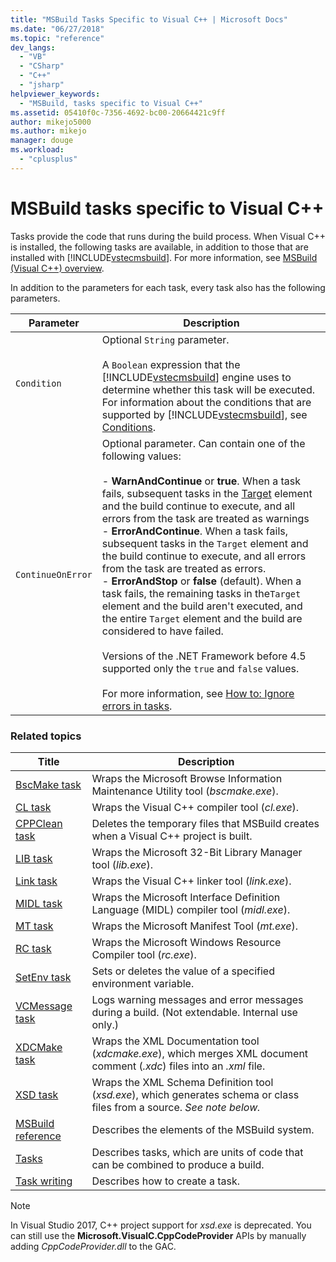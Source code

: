 ```yaml
---
title: "MSBuild Tasks Specific to Visual C++ | Microsoft Docs"
ms.date: "06/27/2018"
ms.topic: "reference"
dev_langs: 
  - "VB"
  - "CSharp"
  - "C++"
  - "jsharp"
helpviewer_keywords: 
  - "MSBuild, tasks specific to Visual C++"
ms.assetid: 05410f0c-7356-4692-bc00-20664421c9ff
author: mikejo5000
ms.author: mikejo
manager: douge
ms.workload: 
  - "cplusplus"
---
```

# MSBuild tasks specific to Visual C++
Tasks provide the code that runs during the build process. When Visual C++ is installed, the following tasks are available, in addition to those that are installed with [!INCLUDE[vstecmsbuild](../extensibility/internals/includes/vstecmsbuild_md.md)]. For more information, see [MSBuild (Visual C++) overview](/cpp/build/msbuild-visual-cpp-overview).  

 In addition to the parameters for each task, every task also has the following parameters.  


| Parameter | Description |
|-------------------| - |
| `Condition` | Optional `String` parameter.<br /><br /> A `Boolean` expression that the [!INCLUDE[vstecmsbuild](../extensibility/internals/includes/vstecmsbuild_md.md)] engine uses to determine whether this task will be executed. For information about the conditions that are supported by [!INCLUDE[vstecmsbuild](../extensibility/internals/includes/vstecmsbuild_md.md)], see [Conditions](../msbuild/msbuild-conditions.md). |
| `ContinueOnError` | Optional parameter. Can contain one of the following values:<br /><br /> -   **WarnAndContinue** or **true**. When a task fails, subsequent tasks in the [Target](../msbuild/target-element-msbuild.md) element and the build continue to execute, and all errors from the task are treated as warnings<br />-   **ErrorAndContinue**. When a task fails, subsequent tasks in the `Target` element and the build continue to execute, and all errors from the task are treated as errors.<br />-   **ErrorAndStop** or **false** (default). When a task fails, the remaining tasks in the`Target` element and the build aren't executed, and the entire `Target` element and the build are considered to have failed.<br /><br /> Versions of the .NET Framework before 4.5 supported only the `true` and `false` values.<br /><br /> For more information, see [How to: Ignore errors in tasks](../msbuild/how-to-ignore-errors-in-tasks.md). |

### Related topics  

|Title|Description|  
|-----------|-----------------|  
|[BscMake task](../msbuild/bscmake-task.md)|Wraps the Microsoft Browse Information Maintenance Utility tool (*bscmake.exe*).|  
|[CL task](../msbuild/cl-task.md)|Wraps the Visual C++ compiler tool (*cl.exe*).|  
|[CPPClean task](../msbuild/cppclean-task.md)|Deletes the temporary files that MSBuild creates when a Visual C++ project is built.|  
|[LIB task](../msbuild/lib-task.md)|Wraps the Microsoft 32-Bit Library Manager tool (*lib.exe*).|  
|[Link task](../msbuild/link-task.md)|Wraps the Visual C++ linker tool (*link.exe*).|  
|[MIDL task](../msbuild/midl-task.md)|Wraps the Microsoft Interface Definition Language (MIDL) compiler tool (*midl.exe*).|  
|[MT task](../msbuild/mt-task.md)|Wraps the Microsoft Manifest Tool (*mt.exe*).|  
|[RC task](../msbuild/rc-task.md)|Wraps the Microsoft Windows Resource Compiler tool (*rc.exe*).|  
|[SetEnv task](../msbuild/setenv-task.md)|Sets or deletes the value of a specified environment variable.|  
|[VCMessage task](../msbuild/vcmessage-task.md)|Logs warning messages and error messages during a build. (Not extendable. Internal use only.)|  
|[XDCMake task](../msbuild/xdcmake-task.md)|Wraps the XML Documentation tool (*xdcmake.exe*), which merges XML document comment (*.xdc*) files into an *.xml* file.|  
|[XSD task](../msbuild/xsd-task.md)|Wraps the XML Schema Definition tool (*xsd.exe*), which generates schema or class files from a source. *See note below.*|  
|[MSBuild reference](../msbuild/msbuild-reference.md)|Describes the elements of the MSBuild system.|  
|[Tasks](../msbuild/msbuild-tasks.md)|Describes tasks, which are units of code that can be combined to produce a build.|  
|[Task writing](../msbuild/task-writing.md)|Describes how to create a task.|

> [!NOTE]
> In Visual Studio 2017, C++ project support for *xsd.exe* is deprecated. You can still use the **Microsoft.VisualC.CppCodeProvider** APIs by manually adding *CppCodeProvider.dll* to the GAC.
